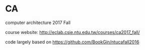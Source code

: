 # CA
computer architecture 2017 Fall

course website: http://eclab.csie.ntu.edu.tw/courses/ca2017_fall/

code largely based on https://github.com/BookGin/ntucafall2016

